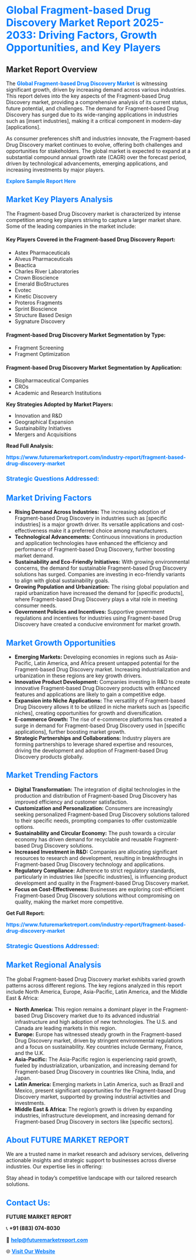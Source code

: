 <h1 style="color: #007BFF;">Global Fragment-based Drug Discovery Market Report 2025-2033: Driving Factors, Growth Opportunities, and Key Players</h1>

<section id="overview">
<h2>Market Report Overview</h2>
<p>The <a href="https://www.futuremarketreport.com/industry-report/fragment-based-drug-discovery-market" style="color: #007BFF; text-decoration: none;"><strong>Global Fragment-based Drug Discovery Market</strong></a> is witnessing significant growth, driven by increasing demand across various industries. This report delves into the key aspects of the Fragment-based Drug Discovery market, providing a comprehensive analysis of its current status, future potential, and challenges. The demand for Fragment-based Drug Discovery has surged due to its wide-ranging applications in industries such as [insert industries], making it a critical component in modern-day [applications].</p>
<p>As consumer preferences shift and industries innovate, the Fragment-based Drug Discovery market continues to evolve, offering both challenges and opportunities for stakeholders. The global market is expected to expand at a substantial compound annual growth rate (CAGR) over the forecast period, driven by technological advancements, emerging applications, and increasing investments by major players.</p>
</section>

<section id="overview">
<p><a href="https://www.futuremarketreport.com/request-sample/reportId=99510" style="color: #007BFF; text-decoration: none;"><strong>Explore Sample Report Here</strong></a></p>
</section>

<section id="key-players">
<h2 style="color: #007BFF;">Market Key Players Analysis</h2>
<p>The Fragment-based Drug Discovery market is characterized by intense competition among key players striving to capture a larger market share. Some of the leading companies in the market include:</p>
<h4>Key Players Covered in the Fragment-based Drug Discovery Report:</h4>
<ul><li>Astex Pharmaceuticals</li><li>Alveus Pharmaceuticals</li><li>Beactica</li><li>Charles River Laboratories</li><li>Crown Bioscience</li><li>Emerald BioStructures</li><li>Evotec</li><li>Kinetic Discovery</li><li>Proteros Fragments</li><li>Sprint Bioscience</li><li>Structure Based Design</li><li>Sygnature Discovery</li></ul>
<h4>Fragment-based Drug Discovery Market Segmentation by Type:</h4>
<ul><li>Fragment Screening</li><li>Fragment Optimization</li></ul>

<h4>Fragment-based Drug Discovery Market Segmentation by Application:</h4>
<ul><li>Biopharmaceutical Companies</li><li>CROs</li><li>Academic and Research Institutions</li></ul>
<p><strong>Key Strategies Adopted by Market Players:</strong></p>
<ul>
<li>Innovation and R&D</li>
<li>Geographical Expansion</li>
<li>Sustainability Initiatives</li>
<li>Mergers and Acquisitions</li>
</ul>
</section>

<section>
<p><strong>Read Full Analysis: </strong></p><a href="https://www.futuremarketreport.com/industry-report/fragment-based-drug-discovery-market" style="color: #007BFF; text-decoration: none;"><strong>https://www.futuremarketreport.com/industry-report/fragment-based-drug-discovery-market</strong></a>
<h3 style="color: #007BFF;">Strategic Questions Addressed:</h3>
</section>

<section id="driving-factors">
<h2 style="color: #007BFF;">Market Driving Factors</h2>
<ul>
<li><strong>Rising Demand Across Industries:</strong> The increasing adoption of Fragment-based Drug Discovery in industries such as [specific industries] is a major growth driver. Its versatile applications and cost-effectiveness make it a preferred choice among manufacturers.</li>
<li><strong>Technological Advancements:</strong> Continuous innovations in production and application technologies have enhanced the efficiency and performance of Fragment-based Drug Discovery, further boosting market demand.</li>
<li><strong>Sustainability and Eco-Friendly Initiatives:</strong> With growing environmental concerns, the demand for sustainable Fragment-based Drug Discovery solutions has surged. Companies are investing in eco-friendly variants to align with global sustainability goals.</li>
<li><strong>Growing Population and Urbanization:</strong> The rising global population and rapid urbanization have increased the demand for [specific products], where Fragment-based Drug Discovery plays a vital role in meeting consumer needs.</li>
<li><strong>Government Policies and Incentives:</strong> Supportive government regulations and incentives for industries using Fragment-based Drug Discovery have created a conducive environment for market growth.</li>
</ul>
</section>

<section id="growth-opportunities">
<h2 style="color: #007BFF;">Market Growth Opportunities</h2>
<ul>
<li><strong>Emerging Markets:</strong> Developing economies in regions such as Asia-Pacific, Latin America, and Africa present untapped potential for the Fragment-based Drug Discovery market. Increasing industrialization and urbanization in these regions are key growth drivers.</li>
<li><strong>Innovative Product Development:</strong> Companies investing in R&D to create innovative Fragment-based Drug Discovery products with enhanced features and applications are likely to gain a competitive edge.</li>
<li><strong>Expansion into Niche Applications:</strong> The versatility of Fragment-based Drug Discovery allows it to be utilized in niche markets such as [specific niches], creating opportunities for growth and diversification.</li>
<li><strong>E-commerce Growth:</strong> The rise of e-commerce platforms has created a surge in demand for Fragment-based Drug Discovery used in [specific applications], further boosting market growth.</li>
<li><strong>Strategic Partnerships and Collaborations:</strong> Industry players are forming partnerships to leverage shared expertise and resources, driving the development and adoption of Fragment-based Drug Discovery products globally.</li>
</ul>
</section>

<section id="trending-factors">
<h2 style="color: #007BFF;">Market Trending Factors</h2>
<ul>
<li><strong>Digital Transformation:</strong> The integration of digital technologies in the production and distribution of Fragment-based Drug Discovery has improved efficiency and customer satisfaction.</li>
<li><strong>Customization and Personalization:</strong> Consumers are increasingly seeking personalized Fragment-based Drug Discovery solutions tailored to their specific needs, prompting companies to offer customizable options.</li>
<li><strong>Sustainability and Circular Economy:</strong> The push towards a circular economy has driven demand for recyclable and reusable Fragment-based Drug Discovery solutions.</li>
<li><strong>Increased Investment in R&D:</strong> Companies are allocating significant resources to research and development, resulting in breakthroughs in Fragment-based Drug Discovery technology and applications.</li>
<li><strong>Regulatory Compliance:</strong> Adherence to strict regulatory standards, particularly in industries like [specific industries], is influencing product development and quality in the Fragment-based Drug Discovery market.</li>
<li><strong>Focus on Cost-Effectiveness:</strong> Businesses are exploring cost-efficient Fragment-based Drug Discovery solutions without compromising on quality, making the market more competitive.</li>
</ul>
</section>

<section>
<p><strong>Get Full Report: </strong></p><a href="https://www.futuremarketreport.com/industry-report/fragment-based-drug-discovery-market" style="color: #007BFF; text-decoration: none;"><strong>https://www.futuremarketreport.com/industry-report/fragment-based-drug-discovery-market</strong></a>
<h3 style="color: #007BFF;">Strategic Questions Addressed:</h3>
</section>


<section id="regional-analysis">
<h2 style="color: #007BFF;">Market Regional Analysis</h2>
<p>The global Fragment-based Drug Discovery market exhibits varied growth patterns across different regions. The key regions analyzed in this report include North America, Europe, Asia-Pacific, Latin America, and the Middle East & Africa:</p>
<ul>
<li><strong>North America:</strong> This region remains a dominant player in the Fragment-based Drug Discovery market due to its advanced industrial infrastructure and high adoption of new technologies. The U.S. and Canada are leading markets in this region.</li>
<li><strong>Europe:</strong> Europe has witnessed steady growth in the Fragment-based Drug Discovery market, driven by stringent environmental regulations and a focus on sustainability. Key countries include Germany, France, and the U.K.</li>
<li><strong>Asia-Pacific:</strong> The Asia-Pacific region is experiencing rapid growth, fueled by industrialization, urbanization, and increasing demand for Fragment-based Drug Discovery in countries like China, India, and Japan.</li>
<li><strong>Latin America:</strong> Emerging markets in Latin America, such as Brazil and Mexico, present significant opportunities for the Fragment-based Drug Discovery market, supported by growing industrial activities and investments.</li>
<li><strong>Middle East & Africa:</strong> The region’s growth is driven by expanding industries, infrastructure development, and increasing demand for Fragment-based Drug Discovery in sectors like [specific sectors].</li>
</ul>
</section>

<footer>
<h2 style="color: #007BFF;">About FUTURE MARKET REPORT</h2>
<p>We are a trusted name in market research and advisory services, delivering actionable insights and strategic support to businesses across diverse industries. Our expertise lies in offering:</p>

<p>Stay ahead in today’s competitive landscape with our tailored research solutions.</p>

<h2 style="color: #007BFF;">Contact Us:</h2>
<p><strong>FUTURE MARKET REPORT</strong></p>
<p>📞 <strong>+91 (883) 074-8030</strong></p>
<p>📧 <strong><a href="mailto:help@futuremarketreport.com" style="color: #007BFF;">help@futuremarketreport.com</a></strong></p>
<p>🌐 <strong><a href="https://www.futuremarketreport.com/" style="color: #007BFF;">Visit Our Website</a></strong></p>
</footer>